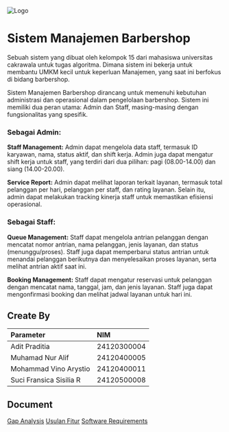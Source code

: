 
![Logo](https://www.cakrawala.ac.id/images/logo-cakrawala-black.png)


# Sistem Manajemen Barbershop
Sebuah sistem yang dibuat oleh kelompok 15 dari mahasiswa universitas cakrawala untuk tugas algoritma. Dimana sistem ini bekerja untuk membantu UMKM kecil untuk keperluan Manajemen, yang saat ini berfokus di bidang barbershop. 

Sistem Manajemen Barbershop dirancang untuk memenuhi kebutuhan administrasi dan operasional dalam pengelolaan barbershop. Sistem ini memiliki dua peran utama: Admin dan Staff, masing-masing dengan fungsionalitas yang spesifik.

### Sebagai Admin:
**Staff Management:** Admin dapat mengelola data staff, termasuk ID karyawan, nama, status aktif, dan shift kerja. Admin juga dapat mengatur shift kerja untuk staff, yang terdiri dari dua pilihan: pagi (08.00-14.00) dan siang (14.00-20.00).

**Service Report:** Admin dapat melihat laporan terkait layanan, termasuk total pelanggan per hari, pelanggan per staff, dan rating layanan. Selain itu, admin dapat melakukan tracking kinerja staff untuk memastikan efisiensi operasional.

### Sebagai Staff:
**Queue Management:** Staff dapat mengelola antrian pelanggan dengan mencatat nomor antrian, nama pelanggan, jenis layanan, dan status (menunggu/proses). Staff juga dapat memperbarui status antrian untuk menandai pelanggan berikutnya dan menyelesaikan proses layanan, serta melihat antrian aktif saat ini.

**Booking Management:** Staff dapat mengatur reservasi untuk pelanggan dengan mencatat nama, tanggal, jam, dan jenis layanan. Staff juga dapat mengonfirmasi booking dan melihat jadwal layanan untuk hari ini.

## Create By 
| Parameter | NIM                |
| :-------- |  :------------------------- |
| Adit Praditia | 24120300004 |
| Muhamad Nur Alif  | 24120400005 |
| Mohammad Vino Arystio | 24120400011 |
| Suci Fransica Sisilia R	 | 24120500008 |


## Document

[Gap Analysis](https://docs.google.com/document/d/14wih7NKG0grN8qMkHPxpm9afNuZGgkCuWnd9e0cfmLU/edit?tab=t.0)
[Usulan Fitur](https://docs.google.com/document/d/14wih7NKG0grN8qMkHPxpm9afNuZGgkCuWnd9e0cfmLU/edit?tab=t.4nijwk8c8bw)
[Software Requirements](https://docs.google.com/document/d/1dwHzmKVEFKd0lVS8fPb79uB2TCAXpAcJVPmRv8bdtIE/edit?tab=t.0)

